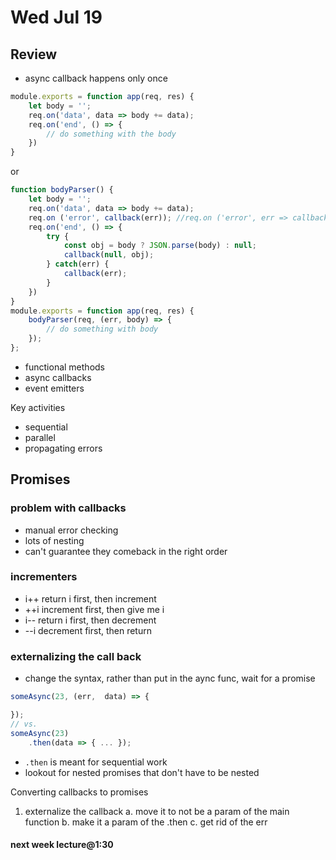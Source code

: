 # Wed Jul 19

## Review
* async callback happens only once

```js
module.exports = function app(req, res) {
    let body = '';
    req.on('data', data => body += data);
    req.on('end', () => {
        // do something with the body
    })
}
```
or
```js
function bodyParser() {
    let body = '';
    req.on('data', data => body += data);
    req.on ('error', callback(err)); //req.on ('error', err => callback(err));
    req.on('end', () => {
        try {
            const obj = body ? JSON.parse(body) : null;
            callback(null, obj);
        } catch(err) {
            callback(err);
        }
    })
}
module.exports = function app(req, res) {
    bodyParser(req, (err, body) => {
        // do something with body
    });
};
```
* functional methods
* async callbacks
* event emitters

Key activities
* sequential
* parallel
* propagating errors

## Promises

### problem with callbacks
  * manual error checking
  * lots of nesting
  * can't guarantee they comeback in the right order

### incrementers
  * i++ return i first, then increment
  * ++i increment first, then give me i
  * i-- return i first, then decrement
  * --i decrement first, then return

### externalizing the call back
* change the syntax, rather than put in the aync func, wait for a promise

```js
someAsync(23, (err,  data) => {

});
// vs.
someAsync(23)
    .then(data => { ... });
```

* `.then` is meant for sequential work
* lookout for nested promises that don't have to be nested

Converting callbacks to promises
1. externalize the callback
  a. move it to not be a param of the main function
  b. make it a param of the .then
  c. get rid of the err

#### next week lecture@1:30
